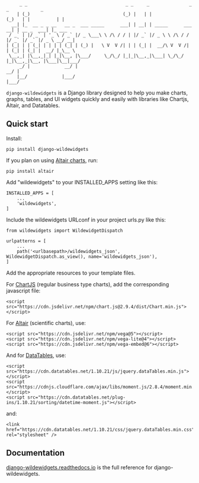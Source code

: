 ```
     _ _                                     _ _     _               _     _            _       
    | (_)                                   (_) |   | |             (_)   | |          | |      
  __| |_  __ _ _ __   __ _  ___ _____      ___| | __| | _____      ___  __| | __ _  ___| |_ ___ 
 / _` | |/ _` | '_ \ / _` |/ _ \___\ \ /\ / / | |/ _` |/ _ \ \ /\ / / |/ _` |/ _` |/ _ \ __/ __|
| (_| | | (_| | | | | (_| | (_) |   \ V  V /| | | (_| |  __/\ V  V /| | (_| | (_| |  __/ |_\__ \
 \__,_| |\__,_|_| |_|\__, |\___/     \_/\_/ |_|_|\__,_|\___| \_/\_/ |_|\__,_|\__, |\___|\__|___/
     _/ |             __/ |                                                   __/ |             
    |__/             |___/                                                   |___/              
```

`django-wildewidgets` is a Django library designed to help you make charts, graphs, tables, and UI widgets 
quickly and easily with libraries like Chartjs, Altair, and Datatables.

## Quick start

Install:

    pip install django-wildewidgets

If you plan on using [Altair charts](https://github.com/altair-viz/altair), run:

    pip install altair

Add "wildewidgets" to your INSTALLED_APPS setting like this:

    INSTALLED_APPS = [
        ...
        'wildewidgets',
    ]


Include the wildewidgets URLconf in your project urls.py like this:

    from wildewidgets import WildewidgetDispatch

    urlpatterns = [
        ...
        path('<urlbasepath>/wildewidgets_json', WildewidgetDispatch.as_view(), name='wildewidgets_json'),
    ]


Add the appropriate resources to your template files.

For [ChartJS](https://www.chartjs.org/) (regular business type charts), add the corresponding javascript file:

    <script src="https://cdn.jsdelivr.net/npm/chart.js@2.9.4/dist/Chart.min.js"></script> 

For [Altair](https://github.com/altair-viz/altair) (scientific charts), use:

    <script src="https://cdn.jsdelivr.net/npm/vega@5"></script>
    <script src="https://cdn.jsdelivr.net/npm/vega-lite@4"></script>
    <script src="https://cdn.jsdelivr.net/npm/vega-embed@6"></script>  

And for [DataTables](https://github.com/DataTables/DataTables), use:

    <script src="https://cdn.datatables.net/1.10.21/js/jquery.dataTables.min.js"></script>
    <script src="https://cdnjs.cloudflare.com/ajax/libs/moment.js/2.8.4/moment.min.js"></script>
    <script src="https://cdn.datatables.net/plug-ins/1.10.21/sorting/datetime-moment.js"></script>

and:

    <link href="https://cdn.datatables.net/1.10.21/css/jquery.dataTables.min.css" rel="stylesheet" />

## Documentation

[django-wildewidgets.readthedocs.io](http://django-wildewidgets.readthedocs.io/) is the full
reference for django-wildewidgets.
